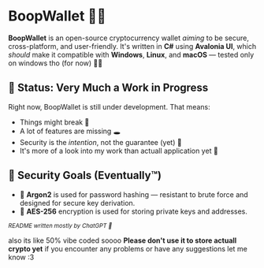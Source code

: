 # BoopWallet 💼🔐

**BoopWallet** is an open-source cryptocurrency wallet *aiming* to be secure, cross-platform, and user-friendly. It's written in **C#** using **Avalonia UI**, which *should* make it compatible with **Windows**, **Linux**, and **macOS** — tested only on windows tho (for now) 🤷‍♂️

## 🧪 Status: Very Much a Work in Progress

Right now, BoopWallet is still under development. That means:

- Things might break 🧨  
- A lot of features are missing 🕳️  
- Security is the *intention*, not the guarantee (yet) 🧐
- It's more of a look into my work than actuall application yet 🤡

## 🔐 Security Goals (Eventually™)

- 🧂 **Argon2** is used for password hashing — resistant to brute force and designed for secure key derivation.
- 🔐 **AES-256** encryption is used for storing private keys and addresses.

<sub><i>README written mostly by ChatGPT 🤖</i></sub>

also its like 50% vibe coded soooo
**Please don't use it to store actuall crypto yet**
if you encounter any problems or have any suggestions let me know :3
